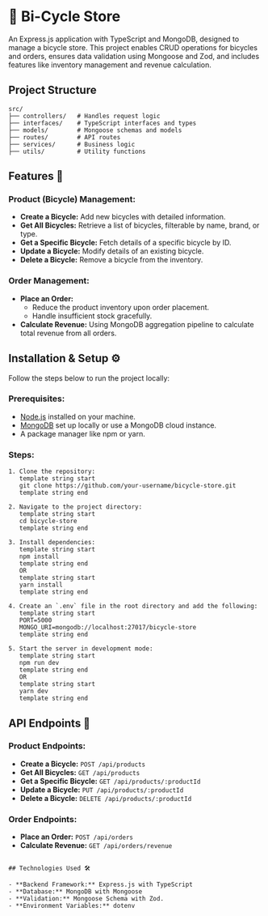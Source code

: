 # 🚴 Bi-Cycle Store

An Express.js application with TypeScript and MongoDB, designed to manage a bicycle store. This project enables CRUD operations for bicycles and orders, ensures data validation using Mongoose and Zod, and includes features like inventory management and revenue calculation.

## Project Structure

```
src/
├── controllers/   # Handles request logic
├── interfaces/    # TypeScript interfaces and types
├── models/        # Mongoose schemas and models
├── routes/        # API routes
├── services/      # Business logic
├── utils/         # Utility functions
```

## Features 🚀

### Product (Bicycle) Management:

- **Create a Bicycle:** Add new bicycles with detailed information.
- **Get All Bicycles:** Retrieve a list of bicycles, filterable by name, brand, or type.
- **Get a Specific Bicycle:** Fetch details of a specific bicycle by ID.
- **Update a Bicycle:** Modify details of an existing bicycle.
- **Delete a Bicycle:** Remove a bicycle from the inventory.

### Order Management:

- **Place an Order:**
  - Reduce the product inventory upon order placement.
  - Handle insufficient stock gracefully.
- **Calculate Revenue:** Using MongoDB aggregation pipeline to calculate total revenue from all orders.



## Installation & Setup ⚙️

Follow the steps below to run the project locally:

### Prerequisites:

- [Node.js](https://nodejs.org/en/download/) installed on your machine.
- [MongoDB](https://www.mongodb.com/try/download/community) set up locally or use a MongoDB cloud instance.
- A package manager like npm or yarn.

### Steps:
```
1. Clone the repository:  
   template string start  
   git clone https://github.com/your-username/bicycle-store.git  
   template string end

2. Navigate to the project directory:  
   template string start  
   cd bicycle-store  
   template string end

3. Install dependencies:  
   template string start  
   npm install  
   template string end  
   OR  
   template string start  
   yarn install  
   template string end

4. Create an `.env` file in the root directory and add the following:  
   template string start  
   PORT=5000  
   MONGO_URI=mongodb://localhost:27017/bicycle-store  
   template string end

5. Start the server in development mode:  
   template string start  
   npm run dev  
   template string end  
   OR  
   template string start  
   yarn dev  
   template string end

```

## API Endpoints 📃

### Product Endpoints:

- **Create a Bicycle:** `POST /api/products`
- **Get All Bicycles:** `GET /api/products`
- **Get a Specific Bicycle:** `GET /api/products/:productId`
- **Update a Bicycle:** `PUT /api/products/:productId`
- **Delete a Bicycle:** `DELETE /api/products/:productId`

### Order Endpoints:

- **Place an Order:** `POST /api/orders`
- **Calculate Revenue:** `GET /api/orders/revenue`

```

## Technologies Used 🛠️

- **Backend Framework:** Express.js with TypeScript
- **Database:** MongoDB with Mongoose
- **Validation:** Mongoose Schema with Zod.
- **Environment Variables:** dotenv

```


